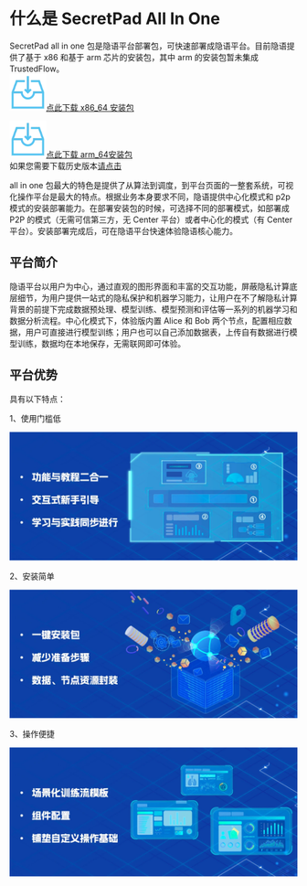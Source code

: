 # 什么是 SecretPad All In One

SecretPad all in one 包是隐语平台部署包，可快速部署成隐语平台。目前隐语提供了基于 x86 和基于 arm 芯片的安装包，其中 arm 的安装包暂未集成 TrustedFlow。  
![allinone_x86](./imgs/download_image.png)[点此下载 x86_64 安装包](https://secretflow-public.oss-cn-hangzhou.aliyuncs.com/mvp-packages/secretflow-allinone-linux-x86_64-v1.9.0.tar.gz)

![allinone_arm](./imgs/download_image.png)[点此下载 arm_64安装包](https://secretflow-public.oss-cn-hangzhou.aliyuncs.com/mvp-packages/secretflow-allinone-linux-aarch_64-v1.9.0.tar.gz)  
如果您需要下载历史版本[请点击](history_download.md)  

all in one 包最大的特色是提供了从算法到调度，到平台页面的一整套系统，可视化操作平台是最大的特点。根据业务本身要求不同，隐语提供中心化模式和 p2p 模式的安装部署能力。在部署安装包的时候，可选择不同的部署模式，如部署成 P2P 的模式（无需可信第三方，无 Center 平台）或者中心化的模式（有 Center 平台）。安装部署完成后，可在隐语平台快速体验隐语核心能力。

## 平台简介

隐语平台以用户为中心，通过直观的图形界面和丰富的交互功能，屏蔽隐私计算底层细节，为用户提供一站式的隐私保护和机器学习能力，让用户在不了解隐私计算背景的前提下完成数据预处理、模型训练、模型预测和评估等一系列的机器学习和数据分析流程。中心化模式下，体验版内置 Alice 和 Bob 两个节点，配置相应数据，用户可直接进行模型训练；用户也可以自己添加数据表，上传自有数据进行模型训练，数据均在本地保存，无需联网即可体验。

## 平台优势

具有以下特点：

1、使用门槛低

![Use_Threshold](./imgs/use_threshold.png)

2、安装简单

![Simple_Installation](./imgs/simple_installation.png)

3、操作便捷

![Easy To Operate](./imgs/easy_to_operate.png)